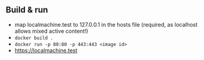 ## Build & run

* map localmachine.test to 127.0.0.1 in the hosts file (required, as localhost allows mixed active content!)
* ```docker build .```
* ```docker run -p 80:80 -p 443:443 <image id>```
* https://localmachine.test
